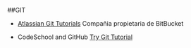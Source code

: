 ##GIT

* [Atlassian Git Tutorials](https://www.atlassian.com/git/tutorial)
Compañia propietaria de BitBucket


* CodeSchool and GitHub [Try Git Tutorial](http://try.github.io)
